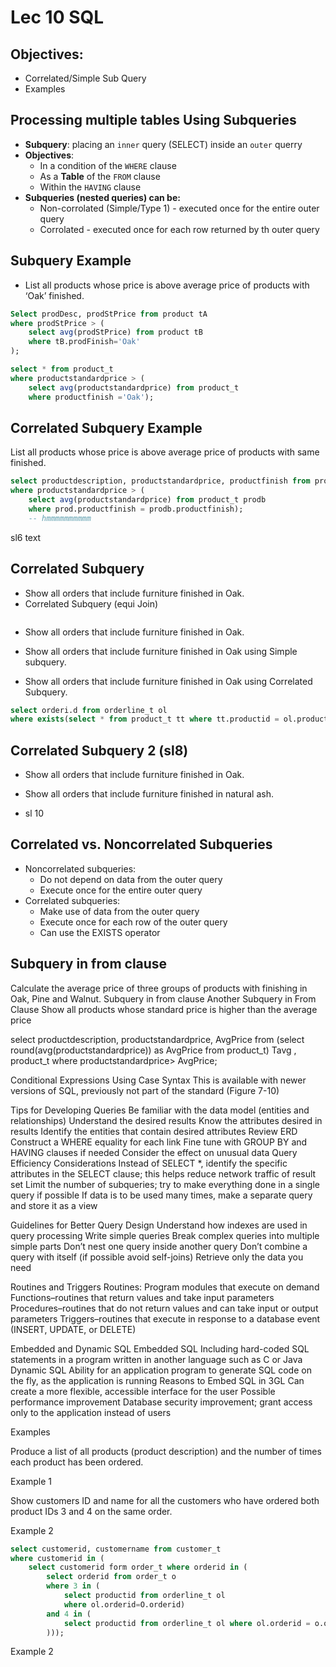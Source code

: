 # Lec 10 SQL

## Objectives:

- Correlated/Simple Sub Query
- Examples

## Processing multiple tables Using Subqueries

- **Subquery**: placing an `inner` query (SELECT) inside an `outer` querry
- **Objectives**:
  - In a condition of the `WHERE` clause
  - As a **Table** of the `FROM` clause
  - Within the `HAVING` clause
- **Subqueries (nested queries) can be:**
  - Non-corrolated (Simple/Type 1) - executed once for the entire outer query
  - Corrolated - executed once for each row returned by th outer query

## Subquery Example

- List all products whose price is above average price of products with ‘Oak’ finished.

```sql
Select prodDesc, prodStPrice from product tA
where prodStPrice > (
    select avg(prodStPrice) from product tB
    where tB.prodFinish='Oak'
);
```

```sql
select * from product_t 
where productstandardprice > (
    select avg(productstandardprice) from product_t 
    where productfinish ='Oak');

```

## Correlated Subquery Example
List all products whose price is above average price of products with same finished.

```sql
select productdescription, productstandardprice, productfinish from product_t prod
where productstandardprice > (
    select avg(productstandardprice) from product_t prodb
    where prod.productfinish = prodb.productfinish);
    -- hmmmmmmmmmm
```

sl6 text

## Correlated Subquery

- Show all orders that include furniture finished in Oak.
- Correlated Subquery (equi Join)

```sql

```

- Show all orders that include furniture finished in Oak.

- Show all orders that include furniture finished in Oak using Simple subquery.

- Show all orders that include furniture finished in Oak using Correlated Subquery.

```sql
select orderi.d from orderline_t ol 
where exists(select * from product_t tt where tt.productid = ol.productid and tt.productfinish = 'Oak');
```

## Correlated Subquery 2 (sl8)

- Show all orders that include furniture finished in Oak.

- Show all orders that include furniture finished in natural ash.
- sl 10

## Correlated vs. Noncorrelated Subqueries

- Noncorrelated subqueries:
  - Do not depend on data from the outer query
  - Execute once for the entire outer query
- Correlated subqueries:
  - Make use of data from the outer query
  - Execute once for each row of the outer query
  - Can use the EXISTS operator
  
## Subquery in from clause

Calculate the average price of three groups of products with finishing in Oak, Pine and Walnut.
Subquery in from clause
Another Subquery in From Clause
Show all products whose standard price is higher than the average price

 


select productdescription, productstandardprice, AvgPrice from 
(select round(avg(productstandardprice)) as AvgPrice from product_t) Tavg , product_t
where productstandardprice> AvgPrice;

Conditional Expressions Using Case Syntax
This is available with newer versions of SQL, previously not part of the standard
(Figure 7-10)

Tips for Developing Queries
Be familiar with the data model (entities and relationships)
Understand the desired results
Know the attributes desired in results
Identify the entities that contain desired attributes
Review ERD
Construct a WHERE equality for each link
Fine tune with GROUP BY and HAVING clauses if needed
Consider the effect on unusual data
Query Efficiency Considerations
Instead of SELECT *, identify the specific attributes in the SELECT clause; this helps reduce network traffic of result set
Limit the number of subqueries; try to make everything done in a single query if possible
If data is to be used many times, make a separate query and store it as a view

Guidelines for Better Query Design
Understand how indexes are used in query processing
Write simple queries
Break complex queries into multiple simple parts
Don’t nest one query inside another query
Don’t combine a query with itself (if possible avoid self-joins)
Retrieve only the data you need

Routines and Triggers
Routines: Program modules that execute on demand
Functions–routines that return values and take input parameters
Procedures–routines that do not return values and can take input or output parameters
Triggers–routines that execute in response to a database event (INSERT, UPDATE, or DELETE)



Embedded and Dynamic SQL
Embedded SQL
Including hard-coded SQL statements in a program written in another language such as C or Java
Dynamic SQL
Ability for an application program to generate SQL code on the fly, as the application is running
Reasons to Embed SQL in 3GL
Can create a more flexible, accessible interface for the user
Possible performance improvement
Database security improvement; grant access only to the application instead of users


Examples


Produce a list of all products (product description) and the number of times each product has been ordered.

Example 1 

Show customers ID and name for all the customers who have ordered both product IDs 3 and 4 on the same order.

Example 2 

```sql
select customerid, customername from customer_t 
where customerid in (
    select customerid form order_t where orderid in (
        select orderid from order_t o
        where 3 in (
            select productid from orderline_t ol 
            where ol.orderid=O.orderid)
        and 4 in (
            select productid from orderline_t ol where ol.orderid = o.orderid
        )));
```

Example 2 
